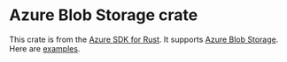 # Azure Blob Storage crate

This crate is from the [Azure SDK for Rust](https://github.com/azure/azure-sdk-for-rust). It supports [Azure Blob Storage](https://docs.microsoft.com/azure/storage/blobs/storage-blobs-overview). Here are [examples](https://github.com/Azure/azure-sdk-for-rust/tree/main/sdk/storage_blobs/examples).
